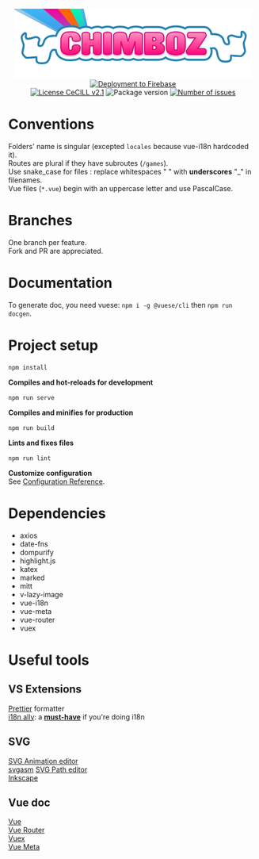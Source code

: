 <p align="center">
  <a href="https://chimboz.fr"><img alt="Chimboz" src="src/asset/img/logo.svg" /></a><br>
  <a href="https://chimbozfront.web.app/"><img alt="Deployment to Firebase" src="https://img.shields.io/github/workflow/status/chimboz/chimbozfront/Deploy%20to%20Firebase%20Hosting%20on%20merge?label=preview&logo=firebase"></a><br>
  <a href="http://www.cecill.info/licences/Licence_CeCILL_V2.1-en.html" target="_blank"><img alt="License CeCILL v2.1" src="https://img.shields.io/badge/license-CeCILL%20v2.1-informational" /></a>
  <img alt="Package version" src="https://img.shields.io/github/package-json/v/Chimboz/ChimbozFront" />
  <a href="https://github.com/Chimboz/ChimbozFront/issues"><img alt="Number of issues" src="https://img.shields.io/github/issues/Chimboz/ChimbozFront" /></a>
</p>

# Conventions

Folders' name is singular (excepted `locales` because vue-i18n hardcoded it).  
Routes are plural if they have subroutes (`/games`).  
Use snake\_case for files : replace whitespaces " " with **underscores** "\_" in filenames.  
Vue files (`*.vue`) begin with an uppercase letter and use PascalCase.

# Branches

One branch per feature.  
Fork and PR are appreciated.

# Documentation

To generate doc, you need vuese: `npm i -g @vuese/cli` then `npm run docgen`.

# Project setup

```
npm install
```

**Compiles and hot-reloads for development**

```
npm run serve
```

**Compiles and minifies for production**

```
npm run build
```

**Lints and fixes files**

```
npm run lint
```

**Customize configuration**  
See [Configuration Reference](https://cli.vuejs.org/config/).

# Dependencies

- axios
- date-fns
- dompurify
- highlight.js
- katex
- marked
- mitt
- v-lazy-image
- vue-i18n
- vue-meta
- vue-router
- vuex

# Useful tools

## VS Extensions

[Prettier](https://marketplace.visualstudio.com/items?itemName=esbenp.prettier-vscode) formatter  
[i18n ally](https://marketplace.visualstudio.com/items?itemName=lokalise.i18n-ally): a **<ins>must-have</ins>** if you're doing i18n

## SVG

[SVG Animation editor](http://anigen.org/versions/0_8_1/)  
[svgasm](https://github.com/tomkwok/svgasm)
[SVG Path editor](https://yqnn.github.io/svg-path-editor/)  
[Inkscape](https://inkscape.org/)

## Vue doc

[Vue](https://v3.vuejs.org/)  
[Vue Router](https://next.router.vuejs.org/)  
[Vuex](https://next.vuex.vuejs.org/)  
[Vue Meta](https://vue-meta.nuxtjs.org/)
